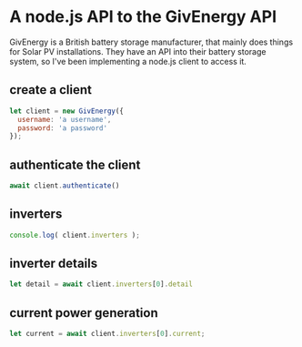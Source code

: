 # A node.js API to the GivEnergy API

GivEnergy is a British battery storage manufacturer, that mainly does things
for Solar PV installations. They have an API into their battery storage system,
so I've been implementing a node.js client to access it.


## create a client

```javascript
let client = new GivEnergy({
  username: 'a username',
  password: 'a password'
});
```

## authenticate the client

```javascript
await client.authenticate()
```

## inverters

```javascript
console.log( client.inverters );
```

## inverter details

```javascript
let detail = await client.inverters[0].detail
```

## current power generation

```javascript
let current = await client.inverters[0].current;
```
